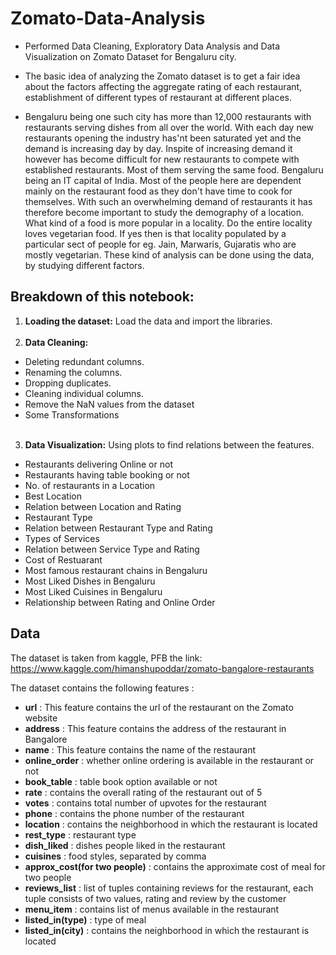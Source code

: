 # Zomato-Data-Analysis

- Performed Data Cleaning, Exploratory Data Analysis and Data Visualization on Zomato Dataset for Bengaluru city. 

- The basic idea of analyzing the Zomato dataset is to get a fair idea about the factors affecting the aggregate rating of each restaurant, establishment of different types of restaurant at different places.

- Bengaluru being one such city has more than 12,000 restaurants with restaurants serving dishes from all over the world. With each day new restaurants opening the industry has'nt been saturated yet and the demand is increasing day by day. Inspite of increasing demand it however has become difficult for new restaurants to compete with established restaurants. Most of them serving the same food. Bengaluru being an IT capital of India. Most of the people here are dependent mainly on the restaurant food as they don't have time to cook for themselves. With such an overwhelming demand of restaurants it has therefore become important to study the demography of a location. What kind of a food is more popular in a locality. Do the entire locality loves vegetarian food. If yes then is that locality populated by a particular sect of people for eg. Jain, Marwaris, Gujaratis who are mostly vegetarian. These kind of analysis can be done using the data, by studying different factors.

## Breakdown of this notebook:

1. **Loading the dataset:** Load the data and import the libraries. <br> <br>
2. **Data Cleaning:**
 - Deleting redundant columns.
 - Renaming the columns.
 - Dropping duplicates.
 - Cleaning individual columns.
 - Remove the NaN values from the dataset
 - Some Transformations<br><br>
3. **Data Visualization:** Using plots to find relations between the features.
 - Restaurants delivering Online or not
 - Restaurants having table booking or not
 - No. of restaurants in a Location
 - Best Location
 - Relation between Location and Rating
 - Restaurant Type
 - Relation between Restaurant Type and Rating
 - Types of Services
 - Relation between Service Type and Rating
 - Cost of Restuarant
 - Most famous restaurant chains in Bengaluru 
 - Most Liked Dishes in Bengaluru 
 - Most Liked Cuisines in Bengaluru 
 - Relationship between Rating and Online Order


## Data

The dataset is taken from kaggle, PFB the link:<br>
https://www.kaggle.com/himanshupoddar/zomato-bangalore-restaurants

The dataset contains the following features :

- **url** : This feature contains the url of the restaurant on the Zomato website
- **address** : This feature contains the address of the restaurant in Bangalore
- **name** : This feature contains the name of the restaurant
- **online_order** : whether online ordering is available in the restaurant or not
- **book_table** : table book option available or not
- **rate** : contains the overall rating of the restaurant out of 5
- **votes** : contains total number of upvotes for the restaurant
- **phone** : contains the phone number of the restaurant
- **location** : contains the neighborhood in which the restaurant is located
- **rest_type** : restaurant type
- **dish_liked** : dishes people liked in the restaurant
- **cuisines** : food styles, separated by comma
- **approx_cost(for two people)** : contains the approximate cost of meal for two people
- **reviews_list** : list of tuples containing reviews for the restaurant, each tuple consists of two values, rating and review by the customer
- **menu_item** : contains list of menus available in the restaurant
- **listed_in(type)** : type of meal
- **listed_in(city)** : contains the neighborhood in which the restaurant is located
